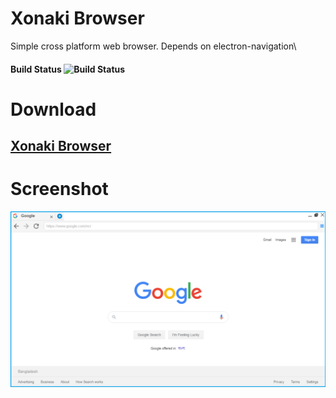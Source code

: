 # Xonaki Browser
Simple cross platform web browser. Depends on electron-navigation\ 
#### Build Status  ![Build Status](https://api.travis-ci.org/xonaki/XonakiBrowser.svg?branch=master) 

# Download 
## [Xonaki Browser](https://github.com/xonaki/XonakiBrowser/releases/latest/download/Xonaki-Browser-Setup.exe "Downlooad Xonaki Browser")

# Screenshot
![xonaki web browser](https://raw.githubusercontent.com/xonaki/XonakiBrowser/master/resources/screenshot-v-0.1.6.png)
